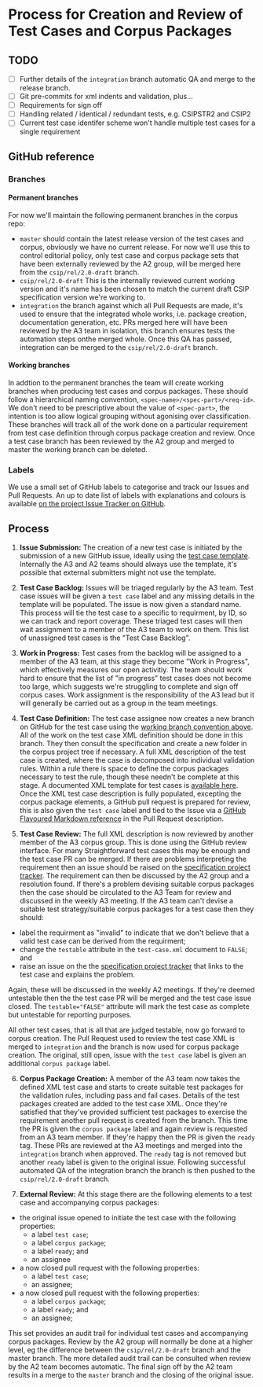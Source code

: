 Process for Creation and Review of Test Cases and Corpus Packages
=================================================================

TODO
----
- [ ] Further details of the `integration` branch automatic QA and merge to the release branch.
- [ ] Git pre-commits for xml indents and validation, plus...
- [ ] Requirements for sign off
- [ ] Handling related / identical / redundant tests, e.g. CSIPSTR2 and CSIP2
- [ ] Current test case identifer scheme won't handle multiple test cases for a single requirement

GitHub reference
----------------

### Branches

#### Permanent branches
For now we'll maintain the following permanent branches in the corpus repo:

- `master` should contain the latest release version of the test cases and corpus, obviously we have no current release. For now we'll use this to control editorial policy, only test case and corpus package sets that have been externally reviewed by the A2 group, will be merged here from the `csip/rel/2.0-draft` branch.
- `csip/rel/2.0-draft` This is the internally reviewed current working version and it's name has been chosen to match the current draft CSIP specification version we're working to.
- `integration` the branch against which all Pull Requests are made, it's used to ensure that the integrated whole works, i.e. package creation, documentation generation, etc. PRs merged here will have been reviewed by the A3 team in isolation, this branch ensures tests the automation steps onthe merged whole. Once this QA has passed, integration can be merged to the `csip/rel/2.0-draft` branch.

#### Working branches
In addtion to the permanent branches the team will create working branches when producing test cases and corpus packages. These should follow a hierarchical naming convention, `<spec-name>/<spec-part>/<req-id>`. We don't need to be prescriptive about the value of `<spec-part>`, the intention is too allow logical grouping without agonising over classification. These branches will track all of the work done on a particular requirement from test case definition through corpus package creation and review. Once a test case branch has been reviewed by the A2 group and merged to master the working branch can be deleted.

### Labels
We use a small set of GitHub labels to categorise and track our Issues and Pull Requests. An up to date list of labels with explanations and colours is available [on the project Issue Tracker on GitHub](https://github.com/DILCISBoard/eark-ip-test-corpus/labels).

Process
-------
1. **Issue Submission:** The creation of a new test case is initiated by the submission of a new GitHub issue, ideally using the [test case template](https://github.com/DILCISBoard/eark-ip-test-corpus/issues/new?template=test-case.md). Internally the A3 and A2 teams should always use the template, it's possible that external submitters might not use the template.

2. **Test Case Backlog:** Issues will be triaged regularly by the A3 team. Test case issues will be given a `test case` label and any missing details in the template will be populated. The issue is now given a standard name. This process will tie the test case to a specific to requirment, by ID, so we can track and report coverage. These triaged test cases will then wait assignment to a member of the A3 team to work on them. This list of unassigned test cases is the "Test Case Backlog".

3. **Work in Progress:** Test cases from the backlog will be assigned to a member of the A3 team, at this stage they become "Work in Progress", which effectively measures our open activitiy. The team should work hard to ensure that the list of "in progress" test cases does not become too large, which suggests we're struggling to complete and sign off corpus cases. Work assignment is the responsibility of the A3 lead but it will generally be carried out as a group in the team meetings.

4. **Test Case Definition:** The test case assignee now creates a new branch on GitHub for the test case using the [working branch convention above](#working-branches). All of the work on the test case XML definition should be done in this branch. They then consult the specification and create a new folder in the corpus project tree if necessary. A full XML description of the test case is created, where the case is decomposed into individual validation rules. Within a rule there is space to define the corpus packages necessary to test the rule, though these needn't be complete at this stage. A documented XML template for test cases is [available here](./test-case.xml). Once the XML test case description is fully populated, excepting the corpus package elements, a GitHub pull request is prepared for review, this is also given the `test case` label and tied to the Issue via a [GitHub Flavoured Markdown reference](https://help.github.com/articles/autolinked-references-and-urls/#issues-and-pull-requests) in the Pull Request description.

5. **Test Case Review:** The full XML description is now reviewed by another member of the A3 corpus group. This is done using the GitHub review interface. For many Straightforward test cases this may be enough and the test case PR can be merged. If there are problems interpreting the requirement then an issue should be raised on the [specification project tracker](https://github.com/DILCISBoard/E-ARK-CSIP/issues). The requirement can then be discussed by the A2 group and a resolution found. If there's a problem devising suitable corpus packages then the case should be circulated to the A3 Team for review and discussed in the weekly A3 meeting. If the A3 team can't devise a suitable test strategy/suitable corpus packages for a test case then they should:
  - label the requirment as "invalid" to indicate that we don't believe that a valid test case can be derived from the requirment;
  - change the `testable` attribute in the `test-case.xml` document to `FALSE`; and
  - raise an issue on the the [specification project tracker](https://github.com/DILCISBoard/E-ARK-CSIP/issues) that links to the test case and explains the problem.

  Again, these will be discussed in the weekly A2 meetings. If they're deemed untestable then the the test case PR will be merged and the test case issue closed. The `testable="FALSE"` attribute will mark the test case as complete but untestable for reporting purposes.

  All other test cases, that is all that are judged testable, now go forward to corpus creation. The Pull Request used to review the test case XML is merged to `integration` and the branch is now used for corpus package creation. The original, still open, issue with the `test case` label is given an additional `corpus package` label.

6. **Corpus Package Creation:** A member of the A3 team now takes the defined XML test case and starts to create suitable test packages for the validation rules, including pass and fail cases. Details of the test packages created are added to the test case XML. Once they're satisfied that they've provided sufficient test packages to exercise the requirement another pull request is created from the branch. This time the PR is given the `corpus package` label and again review is requested from an A3 team member. If they're happy then the PR is given the `ready` tag. These PRs are reviewed at the A3 meetings and merged into the `integration` branch when approved. The `ready` tag is not removed but another `ready` label is given to the original issue. Following successful automated QA of the integration branch the branch is then pushed to the `csip/rel/2.0-draft` branch.

7. **External Review:** At this stage there are the following elements to a test case and accompanying corpus packages:
  - the original issue opened to initiate the test case with the following properties:
    + a label `test case`;
    + a label `corpus package`;
    + a label `ready`; and
    + an assignee
  - a now closed pull request with the following properties:
    + a label `test case`;
    + an assignee;
  - a now closed pull request with the following properties:
    + a label `corpus package`;
    + a label `ready`; and
    + an assignee;

This set provides an audit trail for individual test cases and accompanying corpus packages. Review by the A2 group will normally be done at a higher level, eg the difference between the `csip/rel/2.0-draft` branch and the master branch. The more detailed audit trail can be consulted when review by the A2 team becomes automatic. The final sign off by the A2 team results in a merge to the `master` branch and the closing of the original issue.
